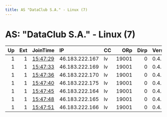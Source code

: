 ```yaml
---
title: AS "DataClub S.A." - Linux (7)
---
```


# AS: "DataClub S.A." - Linux (7)

|   Up |   Ext | JoinTime                                                                                              | IP             | CC   |   ORp |   Dirp | Version   | Contact                | Nickname   |   eFamMembers |
|-----:|------:|:------------------------------------------------------------------------------------------------------|:---------------|:-----|------:|-------:|:----------|:-----------------------|:-----------|--------------:|
|    1 |     1 | [15:47:29](https://nusenu.github.io/OrNetStats/w/relay/C8895B7BD384E3D6888A97009D99885131524DEC.html) | 46.183.222.167 | lv   | 19001 |      0 | 0.4.7.13  | feraredeCoCo@proton.me | Ferarurl   |             7 |
|    1 |     1 | [15:47:33](https://nusenu.github.io/OrNetStats/w/relay/6CEBF86C617F9272ED0AA0FB0B4D2A5C2E743E88.html) | 46.183.222.169 | lv   | 19001 |      0 | 0.4.7.13  | feraredeCoCo@proton.me | Ferarurl   |             7 |
|    1 |     1 | [15:47:36](https://nusenu.github.io/OrNetStats/w/relay/2E3BBC3D6BD2EE0006E0743A8CD85FD83F1E92E6.html) | 46.183.222.170 | lv   | 19001 |      0 | 0.4.7.13  | feraredeCoCo@proton.me | Ferarurl   |             7 |
|    1 |     1 | [15:47:40](https://nusenu.github.io/OrNetStats/w/relay/F015ACDEDFB6592B2755846DB0DDE39E4E88C538.html) | 46.183.222.175 | lv   | 19001 |      0 | 0.4.7.13  | feraredeCoCo@proton.me | Ferarurl   |             7 |
|    1 |     1 | [15:47:45](https://nusenu.github.io/OrNetStats/w/relay/A129606E2743B99972468CCBEC45C7CA9B223305.html) | 46.183.222.164 | lv   | 19001 |      0 | 0.4.7.13  | feraredeCoCo@proton.me | Ferarurl   |             7 |
|    1 |     1 | [15:47:48](https://nusenu.github.io/OrNetStats/w/relay/563ECCC5F78858EDB0087B2DF27A36337D16E695.html) | 46.183.222.165 | lv   | 19001 |      0 | 0.4.7.13  | feraredeCoCo@proton.me | Ferarurl   |             7 |
|    1 |     1 | [15:47:51](https://nusenu.github.io/OrNetStats/w/relay/C157502A882EFA8785944A092853D397999D56DC.html) | 46.183.222.166 | lv   | 19001 |      0 | 0.4.7.13  | feraredeCoCo@proton.me | Ferarurl   |             7 |
